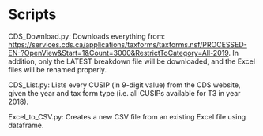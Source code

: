 # Scripts
CDS_Download.py:
Downloads everything from:
https://services.cds.ca/applications/taxforms/taxforms.nsf/PROCESSED-EN-?OpenView&Start=1&Count=3000&RestrictToCategory=All-2019. In addition, only the LATEST breakdown file will be downloaded, and the Excel files will be renamed properly.

CDS_List.py:
Lists every CUSIP (in 9-digit value) from the CDS website, given the year and tax form type (i.e. all CUSIPs available for T3 in year 2018).

Excel_to_CSV.py:
Creates a new CSV file from an existing Excel file using dataframe.
